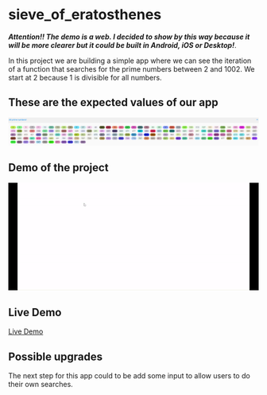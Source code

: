 # sieve_of_eratosthenes

***Attention!! The demo is a web. I decided to show by this way because it will be more clearer but it could be built in Android, iOS or Desktop!***.

In this project we are building a simple app where we can see the iteration of a function that searches for the prime numbers between 2 and 1002. We start at 2 because 1 is divisible for all numbers. 

## These are the expected values of our app  
![Sieve of Eratosthenes expected result view](https://github.com/IonelRST/sieve/blob/main/example/result.png)

## Demo of the project  
![Sieve of Eratosthenes demo](https://github.com/IonelRST/sieve/blob/main/example/sieve-of-eratosthenes.gif)

## Live Demo
[Live Demo](https://ionelrst.github.io/#/)  

## Possible upgrades  
The next step for this app could to be add some input to allow users to do their own searches.
